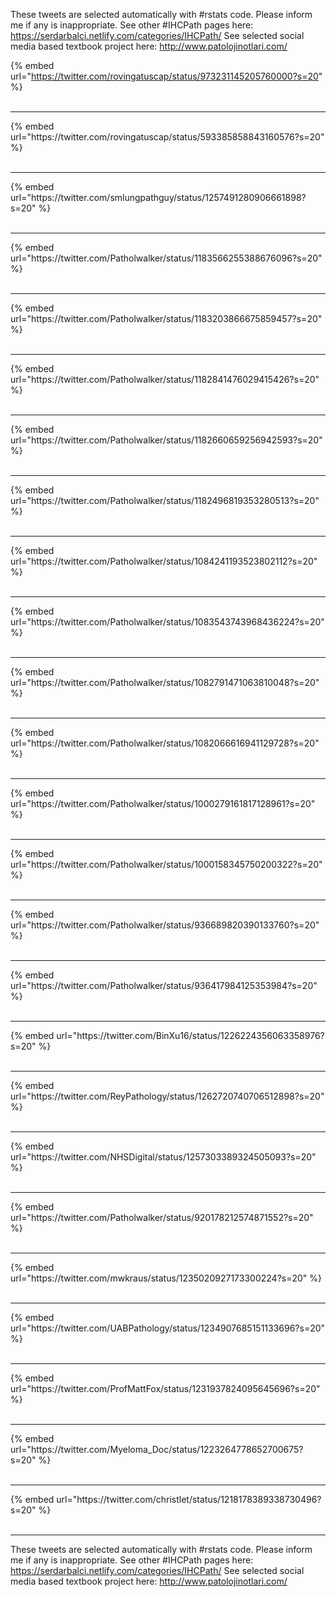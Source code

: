 

These tweets are selected automatically with #rstats code. Please inform me if any is inappropriate.
See other #IHCPath pages here: https://serdarbalci.netlify.com/categories/IHCPath/ 
See selected social media based textbook project here: http://www.patolojinotlari.com/

{% embed url="https://twitter.com/rovingatuscap/status/973231145205760000?s=20" %}<br>
<br>
<hr>
{% embed url="https://twitter.com/rovingatuscap/status/593385858843160576?s=20" %}<br>
<br>
<hr>
{% embed url="https://twitter.com/smlungpathguy/status/1257491280906661898?s=20" %}<br>
<br>
<hr>
{% embed url="https://twitter.com/Patholwalker/status/1183566255388676096?s=20" %}<br>
<br>
<hr>
{% embed url="https://twitter.com/Patholwalker/status/1183203866675859457?s=20" %}<br>
<br>
<hr>
{% embed url="https://twitter.com/Patholwalker/status/1182841476029415426?s=20" %}<br>
<br>
<hr>
{% embed url="https://twitter.com/Patholwalker/status/1182660659256942593?s=20" %}<br>
<br>
<hr>
{% embed url="https://twitter.com/Patholwalker/status/1182496819353280513?s=20" %}<br>
<br>
<hr>
{% embed url="https://twitter.com/Patholwalker/status/1084241193523802112?s=20" %}<br>
<br>
<hr>
{% embed url="https://twitter.com/Patholwalker/status/1083543743968436224?s=20" %}<br>
<br>
<hr>
{% embed url="https://twitter.com/Patholwalker/status/1082791471063810048?s=20" %}<br>
<br>
<hr>
{% embed url="https://twitter.com/Patholwalker/status/1082066616941129728?s=20" %}<br>
<br>
<hr>
{% embed url="https://twitter.com/Patholwalker/status/1000279161817128961?s=20" %}<br>
<br>
<hr>
{% embed url="https://twitter.com/Patholwalker/status/1000158345750200322?s=20" %}<br>
<br>
<hr>
{% embed url="https://twitter.com/Patholwalker/status/936689820390133760?s=20" %}<br>
<br>
<hr>
{% embed url="https://twitter.com/Patholwalker/status/936417984125353984?s=20" %}<br>
<br>
<hr>
{% embed url="https://twitter.com/BinXu16/status/1226224356063358976?s=20" %}<br>
<br>
<hr>
{% embed url="https://twitter.com/ReyPathology/status/1262720740706512898?s=20" %}<br>
<br>
<hr>
{% embed url="https://twitter.com/NHSDigital/status/1257303389324505093?s=20" %}<br>
<br>
<hr>
{% embed url="https://twitter.com/Patholwalker/status/920178212574871552?s=20" %}<br>
<br>
<hr>
{% embed url="https://twitter.com/mwkraus/status/1235020927173300224?s=20" %}<br>
<br>
<hr>
{% embed url="https://twitter.com/UABPathology/status/1234907685151133696?s=20" %}<br>
<br>
<hr>
{% embed url="https://twitter.com/ProfMattFox/status/1231937824095645696?s=20" %}<br>
<br>
<hr>
{% embed url="https://twitter.com/Myeloma_Doc/status/1223264778652700675?s=20" %}<br>
<br>
<hr>
{% embed url="https://twitter.com/christlet/status/1218178389338730496?s=20" %}<br>
<br>
<hr>


These tweets are selected automatically with #rstats code. Please inform me if any is inappropriate.
See other #IHCPath pages here: https://serdarbalci.netlify.com/categories/IHCPath/ 
See selected social media based textbook project here: http://www.patolojinotlari.com/
